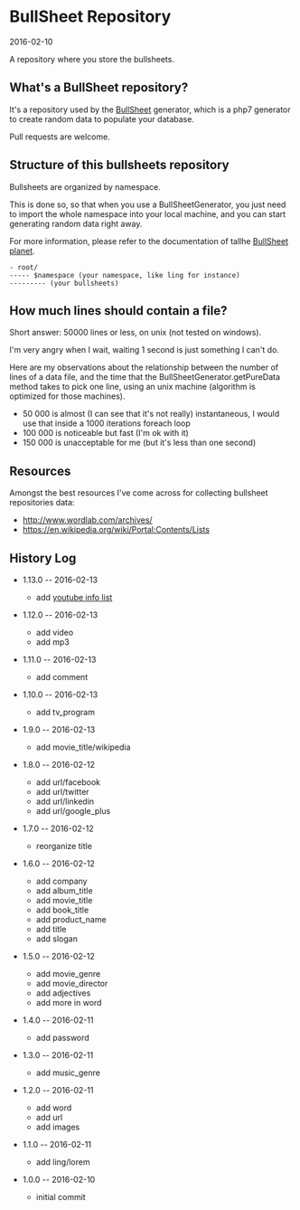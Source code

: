 BullSheet Repository
=========================
2016-02-10



A repository where you store the bullsheets.
 
 
 
 
What's a BullSheet repository?
-----------------------


It's a repository used by the [BullSheet](https://github.com/lingtalfi/BullSheet) generator,
which is a php7 generator to create random data to populate your database.

Pull requests are welcome.



Structure of this bullsheets repository
----------------------------------------

Bullsheets are organized by namespace.

This is done so, so that when you use a BullSheetGenerator, you just need to import the whole namespace into your 
local machine, and you can start generating random data right away.

For more information, please refer to the documentation of tallhe [BullSheet planet](https://github.com/lingtalfi/BullSheet).



```
- root/
----- $namespace (your namespace, like ling for instance)
--------- (your bullsheets)
```
 



How much lines should contain a file?
--------------------

Short answer: 50000 lines or less, on unix (not tested on windows).


I'm very angry when I wait, waiting 1 second is just something I can't do.

Here are my observations about the relationship between the number of lines of a data file,
and the time that the BullSheetGenerator.getPureData method takes to pick one line,
using an unix machine (algorithm is optimized for those machines).


- 50 000 is almost (I can see that it's not really) instantaneous, I would use that inside a 1000 iterations foreach loop
- 100 000 is noticeable but fast (I'm ok with it)
- 150 000 is unacceptable for me (but it's less than one second)






Resources
------------

Amongst the best resources I've come across for collecting bullsheet repositories data:

- http://www.wordlab.com/archives/
- https://en.wikipedia.org/wiki/Portal:Contents/Lists




History Log
------------------
    
- 1.13.0 -- 2016-02-13

    - add [youtube info list](https://github.com/bullsheet/bullsheets-repo/tree/master/bullsheets/ling/miscellaneous/youtube_info/10000)
    
    
- 1.12.0 -- 2016-02-13

    - add video
    - add mp3
        
- 1.11.0 -- 2016-02-13

    - add comment
    
- 1.10.0 -- 2016-02-13

    - add tv_program
      
    
- 1.9.0 -- 2016-02-13

    - add movie_title/wikipedia    
        
- 1.8.0 -- 2016-02-12

    - add url/facebook
    - add url/twitter
    - add url/linkedin
    - add url/google_plus 
        
- 1.7.0 -- 2016-02-12

    - reorganize title

- 1.6.0 -- 2016-02-12

    - add company
    - add album_title
    - add movie_title
    - add book_title
    - add product_name
    - add title
    - add slogan 
	
- 1.5.0 -- 2016-02-12

    - add movie_genre
	- add movie_director
	- add adjectives
	- add more in word 
    
- 1.4.0 -- 2016-02-11

    - add password 
        
- 1.3.0 -- 2016-02-11

    - add music_genre 
        
- 1.2.0 -- 2016-02-11

    - add word 
    - add url 
    - add images 
        
- 1.1.0 -- 2016-02-11

    - add ling/lorem 
    
- 1.0.0 -- 2016-02-10

    - initial commit
    
    